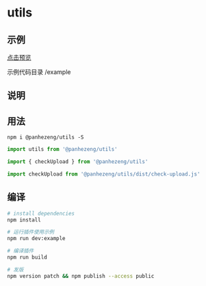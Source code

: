 # utils

## 示例

[点击预览](https://panhezeng.github.io/utils-js/)

示例代码目录 /example

## 说明

   

## 用法

`npm i @panhezeng/utils -S`

```javascript
import utils from '@panhezeng/utils'

import { checkUpload } from '@panhezeng/utils'

import checkUpload from '@panhezeng/utils/dist/check-upload.js'

```

## 编译

``` bash
# install dependencies
npm install

# 运行插件使用示例
npm run dev:example

# 编译插件
npm run build

# 发版
npm version patch && npm publish --access public
```

